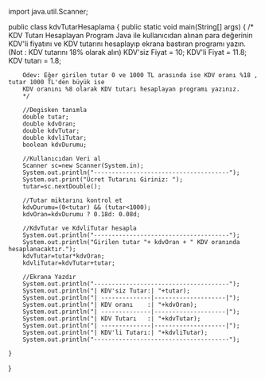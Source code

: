 import java.util.Scanner;

public class kdvTutarHesaplama {
    public static void main(String[] args) {
        /*
        KDV Tutarı Hesaplayan Program Java ile kullanıcıdan alınan para değerinin KDV'li fiyatını ve
        KDV tutarını hesaplayıp ekrana bastıran programı yazın. (Not : KDV tutarını 18% olarak alın)
            KDV'siz Fiyat = 10;
            KDV'li Fiyat = 11.8;
            KDV tutarı = 1.8;

        Ödev: Eğer girilen tutar 0 ve 1000 TL arasında ise KDV oranı %18 , tutar 1000 TL'den büyük ise
        KDV oranını %8 olarak KDV tutarı hesaplayan programı yazınız.
        */

        //Degisken tanımla
        double tutar;
        double kdvOran;
        double kdvTutar;
        double kdvliTutar;
        boolean kdvDurumu;

        //Kullanıcıdan Veri al
        Scanner sc=new Scanner(System.in);
        System.out.println("--------------------------------------");
        System.out.print("Ücret Tutarını Giriniz: ");
        tutar=sc.nextDouble();

        //Tutar miktarını kontrol et
        kdvDurumu=(0<tutar) && (tutar<1000);
        kdvOran=kdvDurumu ? 0.18d: 0.08d;

        //KdvTutar ve KdvliTutar hesapla
        System.out.println("--------------------------------------");
        System.out.println("Girilen tutar "+ kdvOran + " KDV oranında hesaplanacaktır.");
        kdvTutar=tutar*kdvOran;
        kdvliTutar=kdvTutar+tutar;

        //Ekrana Yazdır
        System.out.println("--------------------------------------");
        System.out.println("| KDV'siz Tutar:| "+tutar);
        System.out.println("| --------------|--------------------|");
        System.out.println("| KDV oranı    :| "+kdvOran);
        System.out.println("| --------------|--------------------|");
        System.out.println("| KDV Tutarı   :| "+kdvTutar);
        System.out.println("| --------------|--------------------|");
        System.out.println("| KDV'li Tutarı:| "+kdvliTutar);
        System.out.println("--------------------------------------");

    }
}
